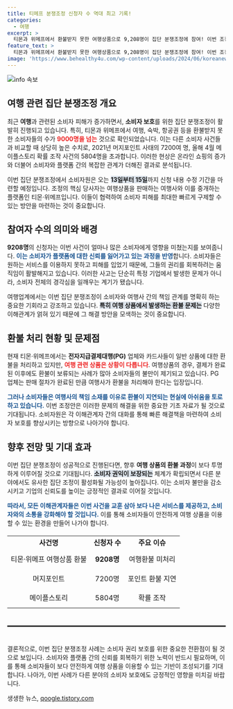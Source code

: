 ```yaml
---
title: 티메프 분쟁조정 신청자 수 역대 최고 기록!
categories:
  - 여행
excerpt: >
  티몬과 위메프에서 환불받지 못한 여행상품으로 9,208명이 집단 분쟁조정에 참여! 이번 조정안은 소비자 피해 구제 방안을 모색하고 있습니다. 여행업계와 PG사 간의 갈등도 주목받고 있는 상황, 새로운 전환점이 될까? 클릭 유도!
feature_text: >
  티몬과 위메프에서 환불받지 못한 여행상품으로 9,208명이 집단 분쟁조정에 참여! 이번 조정안은 소비자 피해 구제 방안을 모색하고 있습니다. 여행업계와 PG사 간의 갈등도 주목받고 있는 상황, 새로운 전환점이 될까? 클릭 유도!
image: 'https://www.behealthy4u.com/wp-content/uploads/2024/06/koreanews.jpg'
---
```


<p><img src="https://www.behealthy4u.com/wp-content/uploads/2024/06/koreanews.jpg" alt="info 속보" /></p>

<h2 data-ke-size="size26">여행 관련 집단 분쟁조정 개요</h2>

<p data-ke-size="size16">최근 <b>여행</b>과 관련된 소비자 피해가 증가하면서, <b>소비자 보호</b>를 위한 집단 분쟁조정이 활발히 진행되고 있습니다. 특히, 티몬과 위메프에서 여행, 숙박, 항공권 등을 환불받지 못한 소비자들의 수가 <b><span style="color: #ee2323;">9000명을 넘는</span></b> 것으로 확인되었습니다. 이는 다른 소비자 사건들과 비교할 때 상당히 높은 수치로, 2021년 머지포인트 사태의 7200여 명, 올해 4월 메이플스토리 확률 조작 사건의 5804명을 초과합니다. 이러한 현상은 온라인 쇼핑의 증가와 더불어 소비자와 플랫폼 간의 복잡한 관계가 더해진 결과로 분석됩니다.</p>

<p data-ke-size="size16">이번 집단 분쟁조정에서 소비자원은 오는 <b><span style="background-color: #21538527;">13일부터 15일</span></b>까지 신청 내용 수정 기간을 마련할 예정입니다. 조정의 핵심 당사자는 여행상품을 판매하는 여행사와 이를 중개하는 플랫폼인 티몬·위메프입니다. 이들이 협력하여 소비자 피해를 최대한 빠르게 구제할 수 있는 방안을 마련하는 것이 중요합니다.</p>

<h2 data-ke-size="size26">참여자 수의 의미와 배경</h2>

<p data-ke-size="size16"><b>9208명</b>의 신청자는 이번 사건이 얼마나 많은 소비자에게 영향을 미쳤는지를 보여줍니다. <b><span style="color: #1a5490;">이는 소비자가 플랫폼에 대한 신뢰를 잃어가고 있는 과정을 반영</span></b>합니다. 소비자들은 원하는 서비스를 이용하지 못하고 피해를 입었기 때문에, 그들의 권리를 회복하려는 움직임이 활발해지고 있습니다. 이러한 사고는 단순히 특정 기업에서 발생한 문제가 아니라, 소비자 전체의 경각심을 일깨우는 계기가 됐습니다.</p>

<p data-ke-size="size16">여행업계에서는 이번 집단 분쟁조정이 소비자와 여행사 간의 책임 관계를 명확히 하는 중요한 기회라고 강조하고 있습니다. <b><span style="background-color: #21538527;">특히 여행 상품에서 발생하는 환불 문제는</span></b> 다양한 이해관계가 얽혀 있기 때문에 그 해결 방안을 모색하는 것이 중요합니다.</p>

<h2 data-ke-size="size26">환불 처리 현황 및 문제점</h2>

<p data-ke-size="size16">현재 티몬·위메프에서는 <b>전자지급결제대행(PG)</b> 업체와 카드사들이 일반 상품에 대한 환불을 처리하고 있지만, <b><span style="color: #ee2323;">여행 관련 상품은 상황이 다릅니다</span></b>. 여행상품의 경우, 결제가 완료된 이후에도 환불이 보류되는 사례가 많아 소비자들의 불만이 제기되고 있습니다. PG 업체는 판매 절차가 완료된 만큼 여행사가 환불을 처리해야 한다는 입장입니다.</p>

<p data-ke-size="size16"><b><span style="color: #1a5490;">그러나 소비자들은 여행사의 책임 소재를 이유로 환불이 지연되는 현실에 아쉬움을 토로하고 있습니다.</span></b> 이번 조정안은 이러한 문제의 해결을 위한 중요한 기초 자료가 될 것으로 기대됩니다. 소비자원은 각 이해관계자 간의 대화를 통해 빠른 해결책을 마련하여 소비자 보호를 향상시키는 방향으로 나아가야 합니다.</p>

<h2 data-ke-size="size26">향후 전망 및 기대 효과</h2>

<p data-ke-size="size16">이번 집단 분쟁조정이 성공적으로 진행된다면, 향후 <b>여행 상품의 환불 과정</b>이 보다 투명하게 이루어질 것으로 기대됩니다. <b><span style="background-color: #21538527;">소비자 권익이 보장되는</span></b> 체계가 확립되면서 다른 분야에서도 유사한 집단 조정이 활성화될 가능성이 높아집니다. 이는 소비자 불만을 감소시키고 기업의 신뢰도를 높이는 긍정적인 결과로 이어질 것입니다.</p>

<p data-ke-size="size16"><b><span style="color: #1a5490;">따라서, 모든 이해관계자들은 이번 사건을 교훈 삼아 보다 나은 서비스를 제공하고, 소비자와의 소통을 강화해야 할 것입니다.</span></b> 이를 통해 소비자들이 안전하게 여행 상품을 이용할 수 있는 환경을 만들어 나가야 합니다. </p>

<table style="width: 100%; border-collapse: collapse; margin: 20px 0;">
<tr>
<td style="text-align: center; height: 17px;"><b>사건명</b></td>
<td style="text-align: center; height: 17px;"><b>신청자 수</b></td>
<td style="text-align: center; height: 17px;"><b>주요 이슈</b></td>
</tr>
<tr>
<td style="height: 45px; text-align: center;">티몬·위메프 여행상품 환불</td>
<td style="text-align: center; height: 45px;"><b>9208명</b></td>
<td style="text-align: center; height: 45px;">여행환불 미처리</td>
</tr>
<tr>
<td style="height: 45px; text-align: center;">머지포인트</td>
<td style="text-align: center; height: 45px;">7200명</td>
<td style="text-align: center; height: 45px;">포인트 환불 지연</td>
</tr>
<tr>
<td style="height: 45px; text-align: center;">메이플스토리</td>
<td style="text-align: center; height: 45px;">5804명</td>
<td style="text-align: center; height: 45px;">확률 조작</td>
</tr>
</table>

<hr style="border: 1px solid #1a1a1a; margin: 40px 0;">

<p data-ke-size="size16">결론적으로, 이번 집단 분쟁조정 사례는 소비자 권리 보호를 위한 중요한 전환점이 될 것으로 보입니다. 소비자와 플랫폼 간의 신뢰를 회복하기 위한 노력이 반드시 필요하며, 이를 통해 소비자들이 보다 안전하게 여행 상품을 이용할 수 있는 기반이 조성되기를 기대합니다. 나아가, 이번 사례가 다른 분야의 소비자 보호에도 긍정적인 영향을 미치길 바랍니다.</p>
생생한 뉴스, <a href="https://qoogle.tistory.com" rel="dofollow">qoogle.tistory.com</a>


